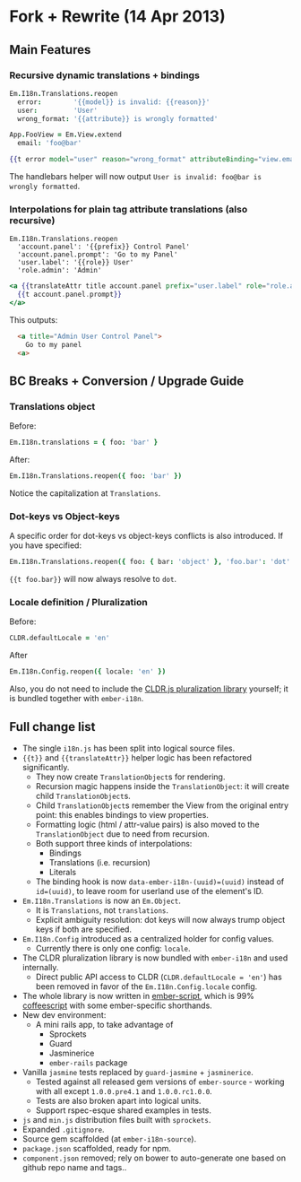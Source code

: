 # Fork + Rewrite (14 Apr 2013)

Main Features
-------------

### Recursive dynamic translations + bindings

```coffeescript
Em.I18n.Translations.reopen
  error:        '{{model}} is invalid: {{reason}}'
  user:         'User'
  wrong_format: '{{attribute}} is wrongly formatted'
```

```coffeescript
App.FooView = Em.View.extend
  email: 'foo@bar'
```

```handlebars
{{t error model="user" reason="wrong_format" attributeBinding="view.email"}}
```

The handlebars helper will now output `User is invalid: foo@bar is wrongly
formatted`.

### Interpolations for plain tag attribute translations (also recursive)

```
Em.I18n.Translations.reopen
  'account.panel': '{{prefix}} Control Panel'
  'account.panel.prompt': 'Go to my Panel'
  'user.label': '{{role}} User'
  'role.admin': 'Admin'
```

```handlebars
<a {{translateAttr title account.panel prefix="user.label" role="role.admin"}}>
  {{t account.panel.prompt}}
</a>
```

This outputs:

```html
  <a title="Admin User Control Panel">
    Go to my panel
  <a>
```

BC Breaks + Conversion / Upgrade Guide
--------------------------------------

### Translations object

Before:

```coffeescript
Em.I18n.translations = { foo: 'bar' }
```

After:

```coffeescript
Em.I18n.Translations.reopen({ foo: 'bar' })
```

Notice the capitalization at `Translations`.

### Dot-keys vs Object-keys

A specific order for dot-keys vs object-keys conflicts is also introduced.
If you have specified:

```coffeescript
Em.I18n.Translations.reopen({ foo: { bar: 'object' }, 'foo.bar': 'dot' })
```

`{{t foo.bar}}` will now always resolve to `dot`.

### Locale definition / Pluralization

Before:

```coffeescript
CLDR.defaultLocale = 'en'
```

After

```coffeescript
Em.I18n.Config.reopen({ locale: 'en' })
```

Also, you do not need to include the [CLDR.js pluralization library](https://github.com/jamesarosen/CLDR.js) yourself; it is bundled together with `ember-i18n`.

Full change list
----------------

* The single `i18n.js` has been split into logical source files.
* `{{t}}` and `{{translateAttr}}` helper logic has been refactored
  significantly.
  * They now create `TranslationObject`s for rendering.
  * Recursion magic happens inside the `TranslationObject`: it will create
    child `TranslationObject`s.
  * Child `TranslationObject`s remember the View from the original entry point:
    this enables bindings to view properties.
  * Formatting logic (html / attr-value pairs) is also moved to the
    `TranslationObject` due to need from recursion.
  * Both support three kinds of interpolations:
    * Bindings
    * Translations (i.e. recursion)
    * Literals
  * The binding hook is now `data-ember-i18n-(uuid)=(uuid)` instead of
    `id=(uuid)`, to leave room for userland use of the element's ID.
* `Em.I18n.Translations` is now an `Em.Object`.
  * It is `Translations`, not `translations`.
  * Explicit ambiguity resolution: dot keys will now always trump object keys
    if both are specified.
* `Em.I18n.Config` introduced as a centralized holder for config values.
  * Currently there is only one config: `locale`.
* The CLDR pluralization library is now bundled with `ember-i18n` and used
  internally.
  * Direct public API access to CLDR (`CLDR.defaultLocale = 'en'`) has been
    removed in favor of the `Em.I18n.Config.locale` config.
* The whole library is now written in [ember-script](http://emberscript.com/),
  which is 99% [coffeescript](http://coffeescript.org/) with some
  ember-specific shorthands.
* New dev environment:
  * A mini rails app, to take advantage of
    * Sprockets
    * Guard
    * Jasminerice
    * `ember-rails` package
* Vanilla `jasmine` tests replaced by `guard-jasmine` + `jasminerice`.
  * Tested against all released gem versions of `ember-source` - working with
    all except `1.0.0.pre4.1` and `1.0.0.rc1.0.0`.
  * Tests are also broken apart into logical units.
  * Support rspec-esque shared examples in tests.
* `js` and `min.js` distribution files built with `sprockets`.
* Expanded `.gitignore`.
* Source gem scaffolded (at `ember-i18n-source`).
* `package.json` scaffolded, ready for npm.
* `component.json` removed; rely on bower to auto-generate one based on
  github repo name and tags..
